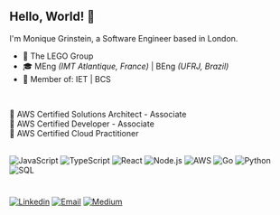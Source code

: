 ## Hello, World! 👋
I'm Monique Grinstein, a Software Engineer based in London.

- :briefcase: The LEGO Group <br>
- :mortar_board: MEng _(IMT Atlantique, France)_ | BEng _(UFRJ, Brazil)_ <br>
- :card_index: Member of: IET | BCS
<br>

:scroll: AWS Certified Solutions Architect - Associate <br>
:scroll: AWS Certified Developer - Associate <br>
:scroll: AWS Certified Cloud Practitioner <br>
<br>

![JavaScript](https://img.shields.io/badge/-JavaScript-000?&logo=JavaScript)
![TypeScript](https://img.shields.io/badge/-TypeScript-000?&logo=TypeScript)
![React](https://img.shields.io/badge/-React-000?&logo=React)
![Node.js](https://img.shields.io/badge/-Node.js-000?&logo=node.js)
![AWS](https://img.shields.io/badge/-AWS-000?&logo=Amazon-AWS&logoColor=F90)
![Go](https://img.shields.io/badge/-Go-000?&logo=Go)
![Python](https://img.shields.io/badge/-Python-000?&logo=Python)
![SQL](https://img.shields.io/badge/-SQL-000?&logo=MySQL)
#
[![Linkedin](https://img.shields.io/badge/-LinkedIn-0e76a8?style=flat-square&logo=Linkedin&logoColor=white)](https://www.linkedin.com/in/moniquegrinstein)
[![Email](https://img.shields.io/badge/-Gmail-EA4335?style=flat-square&logo=Gmail&logoColor=white)](mailto:grinsteinmonique@gmail.com)
[![Medium](https://img.shields.io/badge/-Medium-3b3b3b?style=flat-square&logo=medium&logoColor=white)](https://medium.com/@grinsteinmonique)
